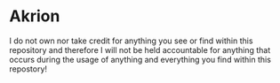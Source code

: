 # Akrion
I do not own nor take credit for anything you see or find within this repository and therefore I will not be held accountable for anything that occurs during the usage of anything and everything you find within this repostory!

